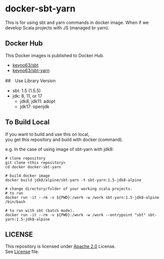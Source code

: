 # docker-sbt-yarn

This is for using sbt and yarn commands in docker image.
When if we develop Scala projects with JS (managed br yarn).

## Docker Hub
This Docker images is published to Docker Hub.
- [keyno63/sbt](https://hub.docker.com/r/keyno63/sbt)
- [keyno63/sbt-yarn](https://hub.docker.com/r/keyno63/sbt-yarn)

##　Use Library Version

- sbt: 1.5 (1.5.5)
- jdk: 8, 11, or 17
  - jdk8, jdk11: adopt
  - jdk17: openjdk

## To Build Local

If you want to build and use this on local,  
you get this repository and build with docker (command). 

e.g. In the case of using image of sbt-yarn with jdk8:
```shell
# clone repository
git clone <this repository>
cd docker docker-sbt-yarn

# build docker image
docker build jdk8/alpine/sbt-yarn -t sbt-yarn:1.5-jdk8-alpine

# change directory/folder of your working scala projects.
# to run
docker run -it --rm -v ${PWD}:/work -w /work sbt-yarn:1.5-jdk8-alpine /bin/bash

# to run with sbt (batch mode).
docker run -it --rm -v ${PWD}:/work -w /work --entrypoint "sbt" sbt-yarn:1.5-jdk8-alpine
```

## LICENSE

This repository is licensed under [Apache 2.0](http://www.apache.org/licenses/LICENSE-2.0) License.  
See [License](./LICENSE) file.
